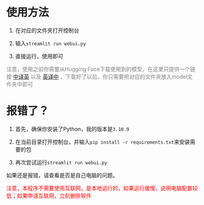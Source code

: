 # 使用方法

1. 在对应的文件夹打开控制台

2. 输入`streamlit run webui.py`

3. 直接运行，使用即可

<font color=gray>注意，使用之前你需要从Hugging Face下载使用到的模型，在这里只提供一个链接 [中译英](https://huggingface.co/Helsinki-NLP/opus-mt-zh-en) 以及 [英译中](https://huggingface.co/Helsinki-NLP/opus-mt-en-zh) ，下载好了以后，你只需要把对应的文件夹放入model文件夹中即可</font>

# 报错了？

1. 首先，确保你安装了Python，我的版本是`3.10.9`

2. 在当前目录打开控制台，并输入`pip install -r requirements.txt`来安装需要的包

3. 再次尝试运行`streamlit run webui.py`

如果还是报错，请查看是否是自己电脑的问题。

<font color=red>注意，本程序不需要使用互联网，是本地运行的，如果运行缓慢，说明电脑配置较低；如果申请互联网，立刻删除软件</font>